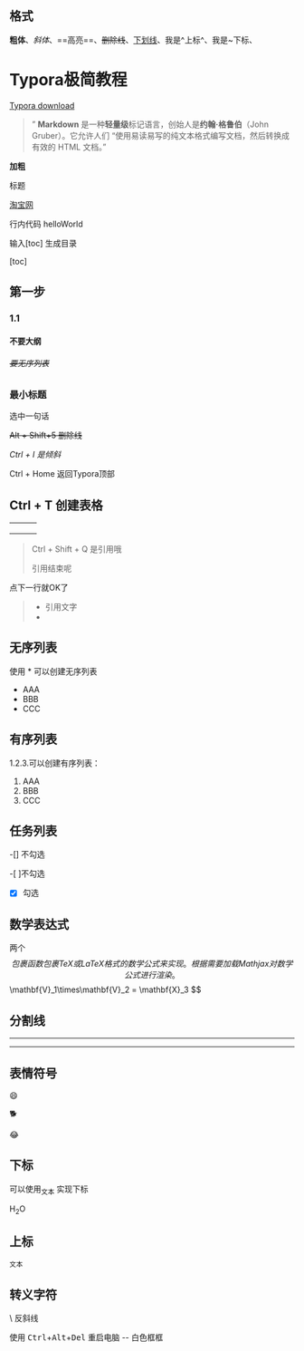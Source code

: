 

## 格式

**粗体**、*斜体*、==高亮==、~~删除线~~、<u>下划线</u>、我是^上标^、我是~下标、

# Typora极简教程

[Typora download](https://link.jianshu.com?t=https%3A%2F%2Fpan.baidu.com%2Fs%2F1uIH8ZQE0p4TYbOhgzmwOOQ)

> ” **Markdown** 是一种**轻量级**标记语言，创始人是**约翰·格鲁伯**（John Gruber）。它允许人们 “使用易读易写的纯文本格式编写文档，然后转换成有效的 HTML 文档。”

**加粗**

标题

[淘宝网](www.taobao.com)

行内代码 helloWorld

输入[toc] 生成目录

[toc]


## 第一步

### 1.1

#### 不要大纲

###### ~~要无序列表~~

### 最小标题

选中一句话

~~Alt + Shift+5 删除线~~

*Ctrl + I 是倾斜*

Ctrl + Home 返回Typora顶部

## Ctrl + T 创建表格

|      |      |      |
| ---- | ---- | ---- |
|      |      |      |
|      |      |      |
|      |      |      |

> Ctrl + Shift + Q 是引用哦
>
> 引用结束呢

点下一行就OK了

> + 引用文字
> + 

## 无序列表

使用 * 可以创建无序列表

* AAA
* BBB
* CCC

## 有序列表

1.2.3.可以创建有序列表：

1. AAA
2. BBB
3. CCC

## 任务列表

-[] 不勾选

-[ ]不勾选

-[x] 勾选

## 数学表达式

两个$$ 包裹函数包裹 TeX 或 LaTeX 格式的数学公式来实现。根据需要加载 Mathjax 对数学公式进行渲染。
$$
\mathbf{V}_1\times\mathbf{V}_2 = \mathbf{X}_3
$$

## 分割线

***

---

## 表情符号

:smile:

:dog2:

:joy:

## 下标

可以使用<sub>文本</sub> 实现下标

H<sub>2</sub>O

## 上标

<sup>文本</sup>

## 转义字符

\	反斜线

使用 <kbd>Ctrl</kbd>+<kbd>Alt</kbd>+<kbd>Del</kbd> 重启电脑 <kbd> </kbd> -- 白色框框

